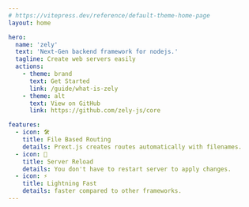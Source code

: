 ```yaml
---
# https://vitepress.dev/reference/default-theme-home-page
layout: home

hero:
  name: 'zely'
  text: 'Next-Gen backend framework for nodejs.'
  tagline: Create web servers easily
  actions:
    - theme: brand
      text: Get Started
      link: /guide/what-is-zely
    - theme: alt
      text: View on GitHub
      link: https://github.com/zely-js/core

features:
  - icon: 🛠️
    title: File Based Routing
    details: Prext.js creates routes automatically with filenames.
  - icon: 🚀
    title: Server Reload
    details: You don't have to restart server to apply changes.
  - icon: ⚡
    title: Lightning Fast
    details: faster compared to other frameworks.
---
```

